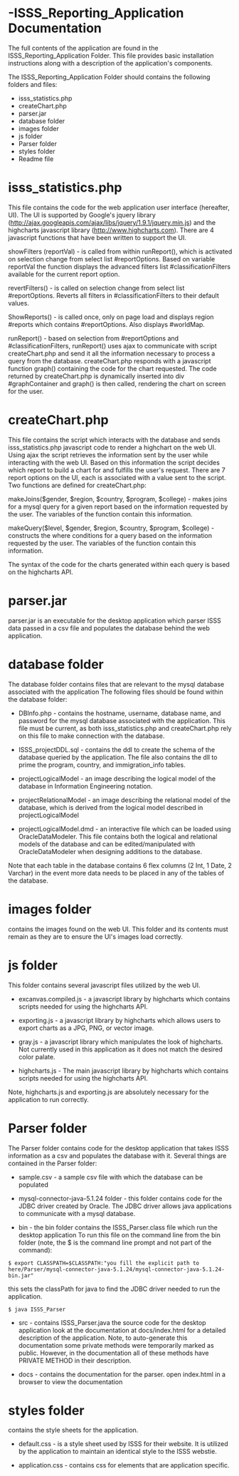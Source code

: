 -ISSS_Reporting_Application Documentation
=========================================

The full contents of the application are found in the ISSS_Reporting_Application Folder.
This file provides basic installation instructions along with a description of the application's components.

The ISSS_Reporting_Application Folder should contains the following folders and files:

- isss_statistics.php
- createChart.php
- parser.jar
- database folder
- images folder
- js folder
- Parser folder
- styles folder 
- Readme file

isss_statistics.php
===================
This file contains the code for the web application user interface (hereafter, UI). The UI is supported
by Google's jquery library (http://ajax.googleapis.com/ajax/libs/jquery/1.9.1/jquery.min.js) and the highcharts javascript library 
(http://www.highcharts.com). There are 4 javascript functions that have been written to support the UI.

showFilters (reportVal) - is called from within runReport(), which is activated on selection change 
from select list #reportOptions. Based on variable reportVal the function displays the advanced filters
list #classificationFilters available for the current report option. 

revertFilters() - is called on selection change from select list #reportOptions. Reverts all filters in 
#classificationFilters to their default values.

ShowReports() - is called once, only on page load and displays region #reports which contains #reportOptions.
Also displays #worldMap. 

runReport() - based on selection from #reportOptions and #classificationFilters, runReport() uses ajax to communicate
with script createChart.php and send it all the information necessary to process a query from the database. 
createChart.php responds with a javascript function graph() containing the code for the chart requested. 
The code returned by createChart.php is dynamically inserted into div #graphContainer and graph() is
then called, rendering the chart on screen for the user. 


createChart.php
================
This file contains the script which interacts with the database and sends isss_statistics.php javascript code
to render a highchart on the web UI. Using ajax the script retrieves the information sent by the user while
interacting with the web UI. Based on this information the script decides which report to build a chart for 
and fulfills the user's request. There are 7 report options on the UI, each is associated with a value sent to the script.
Two functions are defined for createChart.php:

makeJoins($gender, $region, $country, $program, $college) - makes joins for a mysql query for a given report based on
the information requested by the user. The variables of the function contain this information.

makeQuery($level, $gender, $region, $country, $program, $college) - constructs the where conditions for a query based on 
the information requested by the user. The variables of the function contain this information.

The syntax of the code for the charts generated within each query is based on the highcharts API. 

parser.jar
=============
parser.jar is an executable for the desktop application which parser ISSS data passed in a csv file and
populates the database behind the web application. 

database folder
===============
The database folder contains files that are relevant to the mysql database associated with the application
The following files should be found within the database folder:

- DBInfo.php - contains the hostname, username, database name, and password for the mysql database associated with the application.
This file must be current, as both  isss_statistics.php and createChart.php rely on this file to make connection with the database. 

- ISSS_projectDDL.sql - contains the ddl to create the schema of the database queried by the application. The file also contains the 
dll to prime the program, country, and immigration_info tables. 

- projectLogicalModel - an image describing the logical model of the database in Information Engineering notation. 

- projectRelationalModel - an image describing the relational model of the database, 
which is derived from the logical model described in projectLogicalModel

- projectLogicalModel.dmd - an interactive file which can be loaded using OracleDataModeler. 
This file contains both the logical and relational models of the database and can be edited/manipulated with 
OracleDataModeler when designing additions to the database.

Note that each table in the database contains 6 flex columns (2 Int, 1 Date, 2 Varchar) in the event more data needs to 
be placed in any of the tables of the database. 

images folder
=============
contains the images found on the web UI. This folder and its contents must remain as they are to ensure the UI's images load correctly. 

js folder
==========
This folder contains several javascript files utilized by the web UI. 

- excanvas.compiled.js - a javascript library by highcharts which contains scripts needed for using the highcharts API.

- exporting.js - a javascript library by highcharts which allows users to export charts as a JPG, PNG, or vector image. 

- gray.js - a javascript library which manipulates the look of highcharts. Not currently used in this application as
it does not match the desired color palate.

- highcharts.js -  The main javascript library by highcharts which contains scripts needed for using the highcharts API.

Note, highcharts.js and exporting.js are absolutely necessary for the application to run correctly. 

Parser folder
==============
The Parser folder contains code for the desktop application that takes ISSS information as a csv and populates the database
with it. Several things are contained in the Parser folder:

- sample.csv - a sample csv file with which the database can be populated

- mysql-connector-java-5.1.24 folder - this folder contains code for the JDBC driver created by Oracle. 
The JDBC driver allows java applications to communicate with a mysql database. 

- bin - the bin folder contains the ISSS_Parser.class file which run the desktop application
To run this file on the command line from the bin folder (note, the $ is the command line prompt and not part of the command):

```
$ export CLASSPATH=$CLASSPATH:"you fill the explicit path to here/Parser/mysql-connector-java-5.1.24/mysql-connector-java-5.1.24-bin.jar"
```

this sets the classPath for java to find the JDBC driver needed to run the application.

```
$ java ISSS_Parser
```
- src - contains ISSS_Parser.java the source code for the desktop application
look at the documentation at docs/index.html for a detailed description of the application.
Note, to auto-generate this documentation some private methods were temporarily marked as public. 
However, in the documentation all of these methods have PRIVATE METHOD in their description. 

- docs - contains the documentation for the parser. open index.html in a browser to view the documentation

styles folder
==============
contains the style sheets for the application. 

- default.css - is a style sheet used by ISSS for their website. It is utilized by the application
to maintain an identical style to the ISSS webstie. 

- application.css - contains css for elements that are application specific. 

